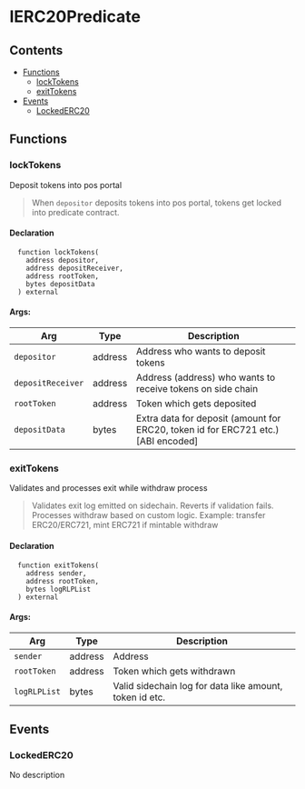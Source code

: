 # IERC20Predicate





## Contents
<!-- START doctoc generated TOC please keep comment here to allow auto update -->
<!-- DON'T EDIT THIS SECTION, INSTEAD RE-RUN doctoc TO UPDATE -->

- [Functions](#functions)
  - [lockTokens](#locktokens)
  - [exitTokens](#exittokens)
- [Events](#events)
  - [LockedERC20](#lockederc20)

<!-- END doctoc generated TOC please keep comment here to allow auto update -->




## Functions

### lockTokens
Deposit tokens into pos portal

> When `depositor` deposits tokens into pos portal, tokens get locked into predicate contract.


#### Declaration
```solidity
  function lockTokens(
    address depositor,
    address depositReceiver,
    address rootToken,
    bytes depositData
  ) external
```

#### Args:
| Arg | Type | Description |
| --- | --- | --- |
|`depositor` | address | Address who wants to deposit tokens
|`depositReceiver` | address | Address (address) who wants to receive tokens on side chain
|`rootToken` | address | Token which gets deposited
|`depositData` | bytes | Extra data for deposit (amount for ERC20, token id for ERC721 etc.) [ABI encoded]

### exitTokens
Validates and processes exit while withdraw process

> Validates exit log emitted on sidechain. Reverts if validation fails.
Processes withdraw based on custom logic. Example: transfer ERC20/ERC721, mint ERC721 if mintable withdraw


#### Declaration
```solidity
  function exitTokens(
    address sender,
    address rootToken,
    bytes logRLPList
  ) external
```

#### Args:
| Arg | Type | Description |
| --- | --- | --- |
|`sender` | address | Address
|`rootToken` | address | Token which gets withdrawn
|`logRLPList` | bytes | Valid sidechain log for data like amount, token id etc.



## Events

### LockedERC20
No description

  


